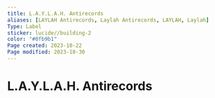 ```yaml
---
title: L.A.Y.L.A.H. Antirecords
aliases: [LAYLAH Antirecords, Laylah Antirecords, LAYLAH, Laylah]
Type: Label
sticker: lucide//building-2
color: "#0fb9b1"
Page created: 2023-10-22
Page modified: 2023-10-30
---
```


# L.A.Y.L.A.H. Antirecords
